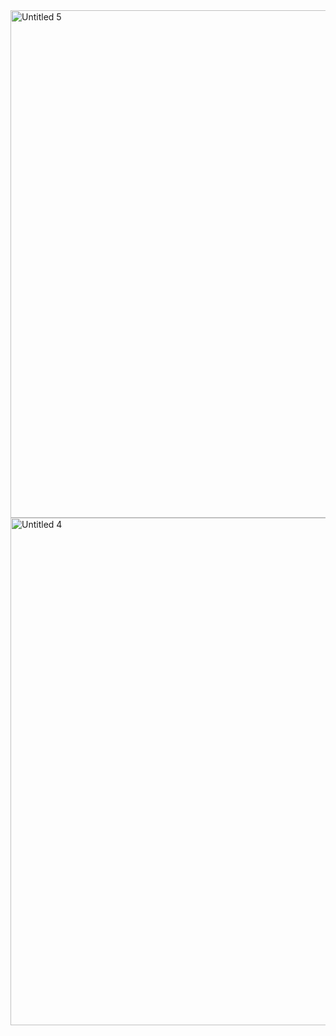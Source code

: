 <img width="812" alt="Untitled 5" src="https://github.com/Samismail2010/Data-Structures-and-Algorithms/assets/88996409/cb28a610-c159-42ae-89b8-9a53136c3240">
<img width="812" alt="Untitled 4" src="https://github.com/Samismail2010/Data-Structures-and-Algorithms/assets/88996409/8f9f3bcc-6ba6-4c0c-9f03-9ef9886795cd">
